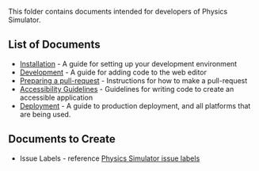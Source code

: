 This folder contains documents intended for developers of Physics Simulator. 

## List of Documents
* [Installation](https://github.com/shanrauf/physics-simulator/blob/master/developer_docs/installation.md) - A guide for setting up your development environment
* [Development](https://github.com/shanrauf/physics-simulator/blob/master/developer_docs/development.md) - A guide for adding code to the web editor
* [Preparing a pull-request](https://github.com/shanrauf/physics-simulator/blob/master/developer_docs/preparing_a_pull_request.md) - Instructions for how to make a pull-request
* [Accessibility Guidelines](https://github.com/shanrauf/physics-simulator/blob/master/developer_docs/accessibility.md) - Guidelines for writing code to create an accessible application
* [Deployment](https://github.com/shanrauf/physics-simulator/blob/master/developer_docs/deployment.md) - A guide to production deployment, and all platforms that are being used.

## Documents to Create
* Issue Labels - reference [Physics Simulator issue labels](https://github.com/processing/p5.js/blob/master/developer_docs/issue_labels.md)